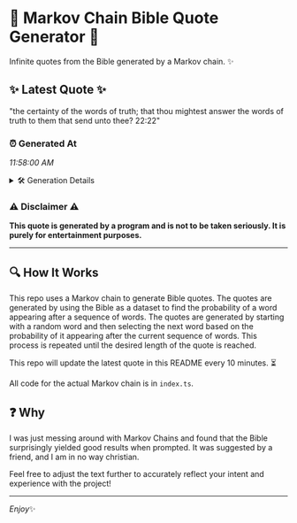 # 📖 Markov Chain Bible Quote Generator 📖

Infinite quotes from the Bible generated by a Markov chain. ✨

## ✨ Latest Quote ✨
"the certainty of the words of truth; that thou mightest answer the words of truth to them that send unto thee? 22:22"

### ⏰ Generated At
*11:58:00 AM*

<details>
    <summary>🛠️ Generation Details</summary>
    <p>
        <strong>🌱 Seed:</strong> the<br>
        <strong>🔄 Iterations:</strong> 21<br>
        <strong>📜 Context History:</strong><br>[ the ]: certainty<br>[ the, certainty ]: of<br>[ the, certainty, of ]: the<br>[ the, certainty, of, the ]: words<br>[ the, certainty, of, the, words ]: of<br>[ the, certainty, of, the, words, of ]: truth;<br>[ certainty, of, the, words, of, truth; ]: that<br>[ of, the, words, of, truth;, that ]: thou<br>[ the, words, of, truth;, that, thou ]: mightest<br>[ words, of, truth;, that, thou, mightest ]: answer<br>[ of, truth;, that, thou, mightest, answer ]: the<br>[ truth;, that, thou, mightest, answer, the ]: words<br>[ that, thou, mightest, answer, the, words ]: of<br>[ thou, mightest, answer, the, words, of ]: truth<br>[ mightest, answer, the, words, of, truth ]: to<br>[ answer, the, words, of, truth, to ]: them<br>[ the, words, of, truth, to, them ]: that<br>[ words, of, truth, to, them, that ]: send<br>[ of, truth, to, them, that, send ]: unto<br>[ truth, to, them, that, send, unto ]: thee?<br>[ to, them, that, send, unto, thee? ]: 22:22<br>
    </p>
</details>

### ⚠️ Disclaimer ⚠️
**This quote is generated by a program and is not to be taken seriously. It is purely for entertainment purposes.**

---

## 🔍 How It Works

This repo uses a Markov chain to generate Bible quotes. The quotes are generated by using the Bible as a dataset to find the probability of a word appearing after a sequence of words. The quotes are generated by starting with a random word and then selecting the next word based on the probability of it appearing after the current sequence of words. This process is repeated until the desired length of the quote is reached.

This repo will update the latest quote in this README every 10 minutes. ⏳

All code for the actual Markov chain is in `index.ts`.

## ❓ Why

I was just messing around with Markov Chains and found that the Bible surprisingly yielded good results when prompted. 
It was suggested by a friend, and I am in no way christian.

Feel free to adjust the text further to accurately reflect your intent and experience with the project!

---

*Enjoy*✨
